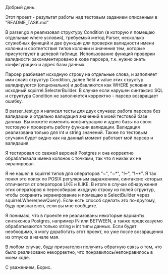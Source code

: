 Добрый день.

Этот проект - результат работы над тестовым заданием описанным в "README_TASK.md"

В parser.go я реализовал структуру Condition (в которую я помещаю отдельные where условия), требуемый метод Parser, несколько служебных функций и две функции для проверки валидности имени колонки и соответствия типов колонки и значения тем, которые присутствуют в целевой таблице. Использование функций проверки валидности закомментировано в коде парсера, т.к. нужно знать конфигурацию и адрес базы данных.

Парсер разбивает исходную строку на отдельные слова, и заполняет ими слайс структур Condition, далее field и value этих структур валидируются (опционально) и добавляются как WHERE условия в исходный squirrel.SelecterBuilder. В случае если нарушен синтаксис SQL и структура Condition не заполняется корректно - парсер возвращает ошибку.

В parser_test.go я написал тесты для двух случаев: работа парсера без валидации и отдельно валидация значений в моей тестовой базе данных. Вы можете изменить конфигурацию и адрес базы на свою тестовую и проверить работу функции валидации. Валидация реализована только для int и string значений. Также по тестовым случаям будет видно как на данный момент работает мой парсер и валидация.

Я тестировал со свежей версией Postgres и она корректно обрабатывала имена колонок с точками, так что я никак их не экранировал.

Я не нашел в squirrel типов для операторов "\~", "\~\*", "!~", "!~*". Я так понял это поиск по POSIX регулярным выражениям, синтаксис которых отличается от операторов LIKE и ILIKE. В итоге в случае обнаружения этих операторов я пересобираю иходную строку из полей структур, чтобы сохранить экранирование и помещаю в SelectBuilder через squirrel.Where(newQuery). Если есть способ сделать это по-другому, буду признателен, если вы мне сообщите.

Я понимаю, что в проекте не реализованы некоторые варианты синтаксиса Postgres, например IN или BETWEEN, а также предсказуемо обрабатываются только string и int типы данных. Если будет необходимо, я могу доработать этот проект, но уже после возвращения из отпуска в начале мая.

В любом случае, буду признателен получить обратную связь о том, что было реализовано некорректно, что понравилось/непонравилось в моем коде.

С уважением, Борис.
